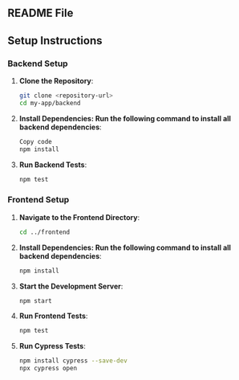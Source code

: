 ## README File

## Setup Instructions

### Backend Setup

1. **Clone the Repository**:
   ```bash
   git clone <repository-url>
   cd my-app/backend

2. **Install Dependencies: Run the following command to install all backend dependencies**:
    ```bash
    Copy code
    npm install 

3. **Run Backend Tests**:
    ```bash
    npm test

### Frontend Setup

1. **Navigate to the Frontend Directory**:
    ```bash
    cd ../frontend

2. **Install Dependencies: Run the following command to install all backend dependencies**:
    ```bash
    npm install

3. **Start the Development Server**:
    ```bash
    npm start

4. **Run Frontend Tests**:
    ```bash
    npm test
    
5. **Run Cypress Tests**:
    ```bash
    npm install cypress --save-dev
    npx cypress open
    

